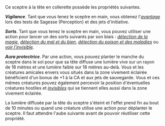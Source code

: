 Ce sceptre à la tête en collerette possède les propriétés suivantes.

_**Vigilance**_. Tant que vous tenez le sceptre en main, vous obtenez l'[_avantage_](/utiliser-les-caracteristiques/#avantage-et-desavantage) lors des tests de Sagesse (Perception) et des jets d'initiative.

_**Sorts**_. Tant que vous tenez le sceptre en main, vous pouvez utiliser une action pour lancer un des sorts suivants par son biais : [_détection de la magie_](/grimoire/detection-de-la-magie/), [_détection du mal et du bien_](/grimoire/detection-du-mal-et-du-bien/), [_détection du poison et des maladies_](/grimoire/detection-du-poison-et-des-maladies/) ou [_voir l'invisible_](/grimoire/voir-l-invisible/).

_**Aura protectrice**_. Par une action, vous pouvez planter le manche du sceptre dans le sol pour que sa tête diffuse une lumière vive sur un rayon de 18 mètres et une lumière faible sur 18 mètres au-delà. Vous et les créatures amicales envers vous situés dans la zone vivement éclairée bénéficient d'un bonus de +1 à la CA et aux jets de sauvegarde. Vous et ces mêmes créatures pouvez également percevoir la position d'éventuelles créatures hostiles et [_invisibles_](/gerer-la-sante-du-personnage/#invisible) qui se tiennent elles aussi dans la zone vivement éclairée.

La lumière diffusée par la tête du sceptre s'éteint et l'effet prend fin au bout de 10 minutes ou quand une créature utilise une action pour déplanter le sceptre. Il faut attendre l'aube suivante avant de pouvoir réutiliser cette propriété.
